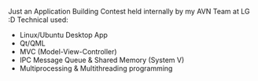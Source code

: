 Just an Application Building Contest held internally by my AVN Team at LG :D
Technical used:
- Linux/Ubuntu Desktop App
- Qt/QML
- MVC (Model-View-Controller)
- IPC Message Queue & Shared Memory (System V)
- Multiprocessing & Multithreading programming
